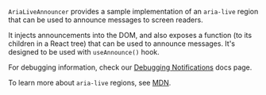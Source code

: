`AriaLiveAnnouncer` provides a sample implementation of an `aria-live` region that can be used to announce messages to screen readers.

It injects announcements into the DOM, and also exposes a function (to its children in a React tree) that can be used to announce messages. It's designed to be used with `useAnnounce()` hook.

For debugging information, check our [Debugging Notifications](./?path=/docs/concepts-developer-accessibility-notification-debugging--docs) docs page.

To learn more about `aria-live` regions, see [MDN](https://developer.mozilla.org/en-US/docs/Web/Accessibility/ARIA/ARIA_Live_Regions).
